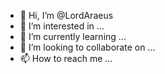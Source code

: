 - 👋 Hi, I’m @LordAraeus
- 👀 I’m interested in ...
- 🌱 I’m currently learning ...
- 💞️ I’m looking to collaborate on ...
- 📫 How to reach me ...

<!---
LordAraeus/LordAraeus is a ✨ special ✨ repository because its `README.md` (this file) appears on your GitHub profile.
You can click the Preview link to take a look at your changes.
--->

